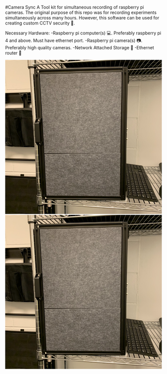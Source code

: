 #Camera Sync
A Tool kit for simultaneous recording of raspberry pi cameras. The original purpose of this repo was for recording experiments simultaneously across many hours. However, this software can be used for creating custom CCTV security :movie_camera:. 

Necessary Hardware:
-Raspberry pi computer(s) :computer:. Preferably raspberry pi 4 and above. Must have ethernet port. 
-Raspberry pi camera(s) :camera:. Preferably high quality cameras. 
-Network Attached Storage :floppy_disk:
-Ethernet router :fax:

![alt-text-1](https://github.com/DJESTRIN/CameraSync/blob/NAS/hardware_images/IMG_6448.PNG?raw=true "title 1") ![alt-text-2](https://github.com/DJESTRIN/CameraSync/blob/NAS/hardware_images/IMG_6448.PNG?raw=true "title 2")

